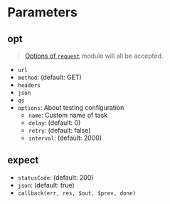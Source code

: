# Parameters

## opt

  > [Options of `request`](https://github.com/request/request#requestoptions-callback) module will all be accepted.

  * `url`
  * `method`: (default: GET)
  * `headers`
  * `json`
  * `qs`
  * `options`: About testing configuration
    - `name`: Custom name of task
    - `delay`: (default: 0)
    - `retry`: (default: false)
    - `interval`: (default: 2000)

## expect
  * `statusCode`: (default: 200)
  * `json`: (default: true)
  * `callback(err, res, $out, $prev, done)`

